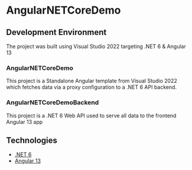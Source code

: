 # AngularNETCoreDemo

## Development Environment

The project was built using Visual Studio 2022 targeting .NET 6 & Angular 13

### AngularNETCoreDemo

This project is a Standalone Angular template from Visual Studio 2022 which fetches data via a proxy configuration to a .NET 6 API backend.

### AngularNETCoreDemoBackend

This project is a .NET 6 Web API used to serve all data to the frontend Angular 13 app

## Technologies

* [.NET 6](https://docs.microsoft.com/en-us/aspnet/core/introduction-to-aspnet-core?view=aspnetcore-6.0)
* [Angular 13](https://angular.io/)
